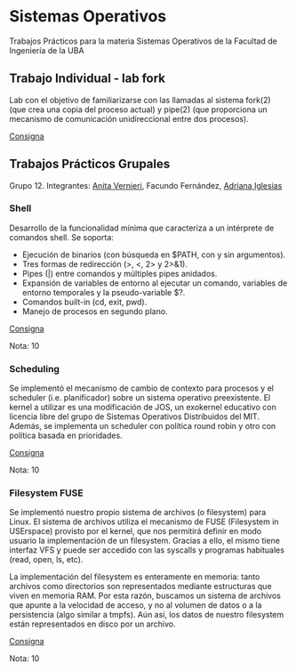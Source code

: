 # Sistemas Operativos

Trabajos Prácticos para la materia Sistemas Operativos de la Facultad de Ingeniería de la UBA

## Trabajo Individual - lab fork

Lab con el objetivo de familiarizarse con las llamadas al sistema fork(2) (que crea una copia del proceso actual) y pipe(2) (que proporciona un mecanismo de comunicación unidireccional entre dos procesos).

[Consigna](https://fisop.github.io/website/labs/fork/)

## Trabajos Prácticos Grupales

Grupo 12. Integrantes: [Anita Vernieri](https://github.com/avernieri), Facundo Fernández, [Adriana Iglesias](https://github.com/AIglesiasT)

### Shell

Desarrollo de la funcionalidad mínima que caracteriza a un intérprete de comandos shell. Se soporta:
- Ejecución de binarios (con búsqueda en $PATH, con y sin argumentos).
- Tres formas de redirección (>, <, 2> y 2>&1).
- Pipes (|) entre comandos y múltiples pipes anidados.
- Expansión de variables de entorno al ejecutar un comando, variables de entorno temporales y la pseudo-variable $?.
- Comandos built-in (cd, exit, pwd).
- Manejo de procesos en segundo plano.

[Consigna](https://fisop.github.io/website/tps/shell/)

Nota: 10

### Scheduling

Se implementó el mecanismo de cambio de contexto para procesos y el scheduler (i.e. planificador) sobre un sistema operativo preexistente. El kernel a utilizar es una modificación de JOS, un exokernel educativo con licencia libre del grupo de Sistemas Operativos Distribuidos del MIT. Además, se implementa un scheduler con política round robin y otro con política basada en prioridades.

[Consigna](https://fisop.github.io/website/tps/sched/)

Nota: 10

### Filesystem FUSE

Se implementó nuestro propio sistema de archivos (o filesystem) para Linux. El sistema de archivos utiliza el mecanismo de FUSE (Filesystem in USErspace) provisto por el kernel, que nos permitirá definir en modo usuario la implementación de un filesystem. Gracias a ello, el mismo tiene interfaz VFS y puede ser accedido con las syscalls y programas habituales (read, open, ls, etc).

La implementación del filesystem es enteramente en memoria: tanto archivos como directorios son representados mediante estructuras que viven en memoria RAM. Por esta razón, buscamos un sistema de archivos que apunte a la velocidad de acceso, y no al volumen de datos o a la persistencia (algo similar a tmpfs). Aún así, los datos de nuestro filesystem están representados en disco por un archivo.

[Consigna](https://fisop.github.io/website/tps/filesystem/)

Nota: 10
